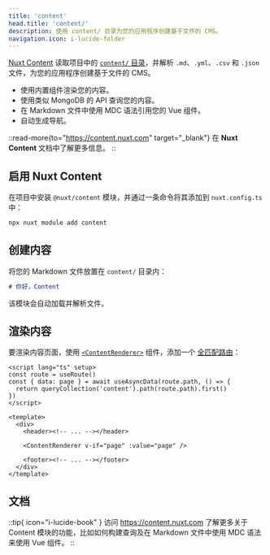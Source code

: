 ```yaml
---
title: 'content'
head.title: 'content/'
description: 使用 content/ 目录为您的应用程序创建基于文件的 CMS。
navigation.icon: i-lucide-folder
---
```


[Nuxt Content](https://content.nuxt.com) 读取项目中的 [`content/` 目录](/docs/guide/directory-structure/content)，并解析 `.md`、`.yml`、`.csv` 和 `.json` 文件，为您的应用程序创建基于文件的 CMS。

- 使用内置组件渲染您的内容。
- 使用类似 MongoDB 的 API 查询您的内容。
- 在 Markdown 文件中使用 MDC 语法引用您的 Vue 组件。
- 自动生成导航。

::read-more{to="https://content.nuxt.com" target="_blank"}
在 **Nuxt Content** 文档中了解更多信息。
::

## 启用 Nuxt Content

在项目中安装 `@nuxt/content` 模块，并通过一条命令将其添加到 `nuxt.config.ts` 中：

```bash [Terminal]
npx nuxt module add content
```

## 创建内容

将您的 Markdown 文件放置在 `content/` 目录内：

```md [content/index.md]
# 你好，Content
```

该模块会自动加载并解析文件。

## 渲染内容

要渲染内容页面，使用 [`<ContentRenderer>`](https://content.nuxt.com/docs/components/content-renderer) 组件，添加一个 [全匹配路由](/docs/guide/directory-structure/pages/#catch-all-route)：

```vue [pages/[...slug\\].vue]
<script lang="ts" setup>
const route = useRoute()
const { data: page } = await useAsyncData(route.path, () => {
  return queryCollection('content').path(route.path).first()
})
</script>

<template>
  <div>
    <header><!-- ... --></header>

    <ContentRenderer v-if="page" :value="page" />

    <footer><!-- ... --></footer>
  </div>
</template>
```

## 文档

::tip{ icon="i-lucide-book" }
访问 <https://content.nuxt.com> 了解更多关于 Content 模块的功能，比如如何构建查询及在 Markdown 文件中使用 MDC 语法来使用 Vue 组件。
::
